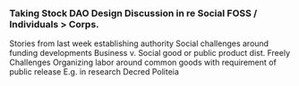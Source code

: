 ### Taking Stock DAO Design Discussion in re Social FOSS / Individuals > Corps.

Stories from last week establishing authority
Social challenges around funding developments
Business v. Social good or public product dist. Freely
Challenges
Organizing labor around common goods with requirement of public release
E.g. in research Decred Politeia
